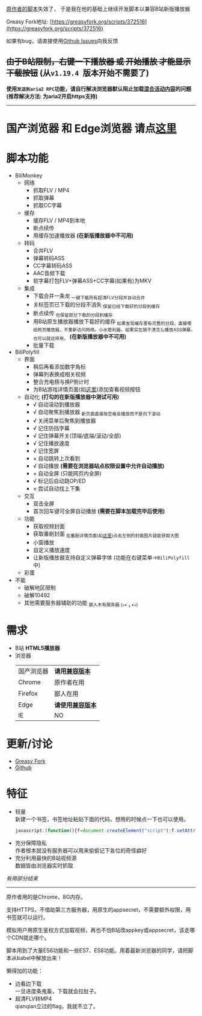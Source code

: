 
[原作者的脚本](https://greasyfork.org/scripts/27819)失效了，
于是我在他的基础上继续开发脚本以兼容B站新版播放器

Greasy Fork地址: [https://greasyfork.org/scripts/372516](https://greasyfork.org/scripts/372516)

如果有bug，请直接使用[Github Issues](https://github.com/Xmader/bilitwin/issues)向我反馈

## ~~由于B站限制，右键一下播放器 或 开始播放 才能显示下载按钮~~ (从`v1.19.4 `版本开始不需要了)

**使用`发送到aria2 RPC`功能，请自行解决浏览器默认阻止加载[混合活动内容](https://developer.mozilla.org/zh-CN/docs/Security/MixedContent#Mixed_active_content)的问题 (推荐解决方法: 为aria2开启https支持)**

---

# 国产浏览器 和 Edge浏览器 请点[这里](https://www.xmader.com/bilitwin/biliTwinBabelCompiled.user.js)

# 脚本功能
* BiliMonkey
    * 网络
        * 抓取FLV / MP4
        * 抓取弹幕
        * 抓取CC字幕
    * 缓存
        * 缓存FLV / MP4到本地
        * 断点续传
        * 用缓存加速播放器 **(在新版播放器中不可用)**
    * 转码
        * 合并FLV
        * 弹幕转码ASS
        * CC字幕转码ASS
        * AAC音频下载
        * 软字幕打包FLV+弹幕ASS+CC字幕(如果有)为MKV
    * 集成
        * 下载合并一条龙 <sub>一键下载所有超清FLV分段并自动合并</sub>
        * 关标签页已下载的分段不消失 <sub>保留已经下载好的分段到缓存</sub>
        * 断点续传 <sub>也保留部分下载的分段到缓存</sub>
        * 用B站原生播放器播放下载好的缓存 <sub>如果发现缓存里有完整的分段，直接喂给网页播放器，不重新访问网络。小水管利器。如果实在搞不清怎么播放ASS弹幕，也可以就这样用。</sub> **(在新版播放器中不可用)**
        * 批量下载
* BiliPolyfill
    * 界面
        * 稍后再看添加数字角标
        * 弹幕列表换成相关视频
        * 整合充电榜与换P倒计时
        * 为B站游戏详情页面(如[这里](https://www.biligame.com/detail/?id=101690))添加查看视频按钮
    * 自动化 **(打勾的在新版播放器中测试可用)**
        * √ 自动滚动到播放器
        * √ 自动聚焦到播放器 <sub>新页面直接按空格会播放而不是向下滚动</sub>
        * √ 关闭菜单后聚焦到播放器
        * √ 记住防挡字幕
        * √ 记住弹幕开关(顶端/底端/滚动/全部)
        * √ 记住播放速度
        * √ 记住宽屏
        * × 自动跳转上次看到
        * √ 自动播放 **(需要在浏览器站点权限设置中允许自动播放)**
        * × 自动全屏 (只能网页内全屏)
        * √ 标记后自动跳OP/ED
        * × 尝试自动找上下集
    * 交互
        * 双击全屏
        * 首次回车键可全屏自动播放 **(需要在脚本加载完毕后使用)**
    * 功能
        * 获取视频封面
        * 获取番剧封面 <sub>在番剧详情页面(如[这里](https://www.bilibili.com/bangumi/media/md134912))点击左侧的封面图片就能获取大图</sub>
        * 小窗播放
        * 自定义播放速度
        * 让新版播放器支持自定义弹幕字体 (功能在右键菜单→`BiliPolyfill`中)
    * 彩蛋
* 不能
    * 破解地区限制
    * 破解10492
    * 其他需要服务器辅助的功能 <sub>鄙人木有服务器 (๑•́ ₃ •̀๑)</sub>

# 需求
<ul>
    <li>
        B站 <strong>HTML5播放器</strong>
    </li>
    <li>
        浏览器
        <br>
        <table>
            <tbody>
            <tr>
                <td>国产浏览器</td>
                <td><strong>请用<a href="https://www.xmader.com/bilitwin/biliTwinBabelCompiled.user.js">兼容版本</a></strong></td>
            </tr>
            <tr>
                <td>Chrome</td>
                <td>原作者在用</td>
            </tr>
            <tr>
                <td>Firefox</td>
                <td>鄙人在用</td>
            </tr>
            <tr>
                <td>Edge</td>
                <td><strong>请使用<a href="https://www.xmader.com/bilitwin/biliTwinBabelCompiled.user.js">兼容版本</a></strong></td>
            </tr>
            <tr>
                <td>IE</td>
                <td>NO</td>
            </tr>
            </tbody>
        </table>
    </li>
</ul>

# 更新/讨论

* [Greasy Fork](https://greasyfork.org/scripts/372516)
* [Github](https://github.com/Xmader/bilitwin)

# 特征
* 轻量  
  新建一个书签，书签地址粘贴下面的代码，想用的时候点一下也可以使用。  
  ```javascript
  javascript:(function(){f=document.createElement("script");f.setAttribute("src","https://www.xmader.com/bilitwin/biliTwinBabelCompiled.user.js");document.body.appendChild(f)})()
  ```
* 充分保障隐私  
  作者根本就没有服务器可以用来偷偷记下各位的奇怪癖好
* 充分利用最快的B站视频源  
  数据皆由浏览器实时抓取

*有用部分结束*

----------

原作者用的是Chrome，8G内存。

支持HTTPS，不借助第三方服务器，用原生的appsecret，不需要额外权限，用书签就可以运行。

模拟用户用原生鉴权方式加载视频，再也不怕B站改appkey或appsecret，该走哪个CDN就走哪个。

脚本用到了大量ES6功能和一些ES7、ES8功能。用着最新浏览器的同学，请把脚本从babel中解放出来！

懒得加的功能：
* 边看边下载  
  一旦进度条鬼畜，下载就会拉肚子。
* 超清FLV转MP4  
  qianqian立过的flag，我就不立了。
